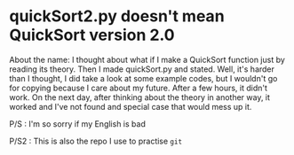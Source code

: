 # quickSort2.py doesn't mean QuickSort version 2.0
About the name: I thought about what if I make a QuickSort function just by reading its theory. Then I made quickSort.py and stated. Well, it's harder than I thought, I did take a look at some example codes, but I wouldn't go for copying because I care about my future. After a few hours, it didn't work. On the next day, after thinking about the theory in another way, it worked and I've not found and special case that would mess up it. 

P/S : I'm so sorry if my English is bad

P/S2 : This is also the repo I use to practise `git` 

